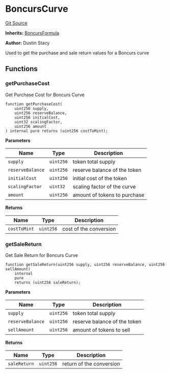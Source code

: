 # BoncursCurve
[Git Source](https://github.com/dustinstacy/boncurs/blob/02ed8078bd89ba19394d69164a2bad75906f2c24/contracts/experimental/BoncursCurve.sol)

**Inherits:**
[BoncursFormula](/contracts/experimental/BoncursFormula.sol/abstract.BoncursFormula.md)

**Author:**
Dustin Stacy

Used to get the purchase and sale return values for a Boncurs curve


## Functions
### getPurchaseCost

Get Purchase Cost for Boncurs Curve


```solidity
function getPurchaseCost(
    uint256 supply,
    uint256 reserveBalance,
    uint256 initialCost,
    uint32 scalingFactor,
    uint256 amount
) internal pure returns (uint256 costToMint);
```
**Parameters**

|Name|Type|Description|
|----|----|-----------|
|`supply`|`uint256`|token total supply|
|`reserveBalance`|`uint256`|reserve balance of the token|
|`initialCost`|`uint256`|initial cost of the token|
|`scalingFactor`|`uint32`|scaling factor of the curve|
|`amount`|`uint256`|amount of tokens to purchase|

**Returns**

|Name|Type|Description|
|----|----|-----------|
|`costToMint`|`uint256`|cost of the conversion|


### getSaleReturn

Get Sale Return for Boncurs Curve


```solidity
function getSaleReturn(uint256 supply, uint256 reserveBalance, uint256 sellAmount)
    internal
    pure
    returns (uint256 saleReturn);
```
**Parameters**

|Name|Type|Description|
|----|----|-----------|
|`supply`|`uint256`|token total supply|
|`reserveBalance`|`uint256`|reserve balance of the token|
|`sellAmount`|`uint256`|amount of tokens to sell|

**Returns**

|Name|Type|Description|
|----|----|-----------|
|`saleReturn`|`uint256`|return of the conversion|


